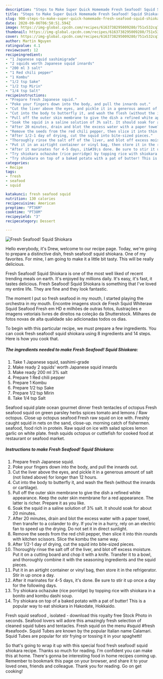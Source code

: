 ```yaml
---
description: "Steps to Make Super Quick Homemade Fresh Seafood! Squid Shiokara"
title: "Steps to Make Super Quick Homemade Fresh Seafood! Squid Shiokara"
slug: 900-steps-to-make-super-quick-homemade-fresh-seafood-squid-shiokara
date: 2020-09-06T06:50:51.594Z
image: https://img-global.cpcdn.com/recipes/6163738295009280/751x532cq70/fresh-seafood-squid-shiokara-recipe-main-photo.jpg
thumbnail: https://img-global.cpcdn.com/recipes/6163738295009280/751x532cq70/fresh-seafood-squid-shiokara-recipe-main-photo.jpg
cover: https://img-global.cpcdn.com/recipes/6163738295009280/751x532cq70/fresh-seafood-squid-shiokara-recipe-main-photo.jpg
author: Martin Nguyen
ratingvalue: 4.1
reviewcount: 12
recipeingredient:
- "1 Japanese squid sashimigrade"
- "2 squids worth Japanese squid innards"
- "200 ml 3 salt"
- "1 Red chili pepper"
- "1 Kombu"
- "1/2 tsp Sake"
- "1/2 tsp Mirin"
- "1/4 tsp Salt"
recipeinstructions:
- "Prepare fresh Japanese squid."
- "Poke your fingers down into the body, and pull the innards out."
- "Cut the liver above the eyes, and pickle it in a generous amount of salt (not listed above) for longer than 12 hours."
- "Cut into the body to butterfly it, and wash the flesh (without the innards or cartilage)."
- "Pull off the outer skin membrane to give the dish a refined white appearance. Keep the outer skin membrane for a red appearance. The latter is richer. Prepare it as you like."
- "Soak the squid in a saline solution of 3% salt. It should soak for about 20 minutes."
- "After 20 minutes, drain and blot the excess water with a paper towel, then transfer to a colander to dry. If you&#39;re in a hurry, rely on an electric fan to speed up the drying. Do not set it in direct sunlight."
- "Remove the seeds from the red chili pepper, then slice it into thin rounds with kitchen scissors. Slice the kombu the same way."
- "After 1/2-1 day of drying, cut the squid into bite-sized pieces."
- "Thoroughly rinse the salt off of the liver, and blot off excess moisture. Put it on a cutting board and chop it with a knife. Transfer it to a bowl, and thoroughly combine it with the seasoning ingredients and the squid pieces."
- "Put it in an airtight container or vinyl bag, then store it in the refrigerator. Stir in up once a day."
- "After it marinates for 4-5 days, it&#39;s done. Be sure to stir it up once a day for the following days."
- "Try shiokara ochazuke (rice porridge) by topping rice with shiokara in a bonito and kombu dashi soup."
- "Try shiokara on top of a baked potato with a pat of butter! This is a popular way to eat shiokara in Hakodate, Hokkaido."
categories:
- Recipe
tags:
- fresh
- seafood
- squid

katakunci: fresh seafood squid 
nutrition: 130 calories
recipecuisine: American
preptime: "PT36M"
cooktime: "PT38M"
recipeyield: "3"
recipecategory: Dessert

---
```



![Fresh Seafood! Squid Shiokara](https://img-global.cpcdn.com/recipes/6163738295009280/751x532cq70/fresh-seafood-squid-shiokara-recipe-main-photo.jpg)

Hello everybody, it's Drew, welcome to our recipe page. Today, we're going to prepare a distinctive dish, fresh seafood! squid shiokara. One of my favorites. For mine, I am going to make it a little bit tasty. This will be really delicious.

Fresh Seafood! Squid Shiokara is one of the most well liked of recent trending meals on earth. It's enjoyed by millions daily. It's easy, it's fast, it tastes delicious. Fresh Seafood! Squid Shiokara is something that I've loved my entire life. They are fine and they look fantastic.

The moment I put so fresh seafood in my mouth, I started playing the orchestra in my mouth. Encontre imagens stock de Fresh Squid Whiteraw Squid Seafood Fresh em HD e milhões de outras fotos, ilustrações e imagens vetoriais livres de direitos na coleção da Shutterstock. Milhares de fotos novas de alta qualidade são adicionadas todos os dias.


To begin with this particular recipe, we must prepare a few ingredients. You can cook fresh seafood! squid shiokara using 8 ingredients and 14 steps. Here is how you cook that.

<!--inarticleads1-->

##### The ingredients needed to make Fresh Seafood! Squid Shiokara:

1. Take 1 Japanese squid, sashimi-grade
1. Make ready 2 squids&#39; worth Japanese squid innards
1. Make ready 200 ml 3% salt
1. Prepare 1 Red chili pepper
1. Prepare 1 Kombu
1. Prepare 1/2 tsp Sake
1. Prepare 1/2 tsp Mirin
1. Take 1/4 tsp Salt


Seafood squid plate ocean gourmet dinner fresh tentacles of octopus Fresh seafood squid on green parsley herbs spices tomato and lemons / Raw octopus. Close up octopus seafood Fresh raw squid on ice with. Freshly caught squid in nets on the sand, close-up. morning catch of fishermen. seafood, food rich in protein. Raw squid on ice with salad spices lemon garlic on white plate. fresh squids octopus or cuttlefish for cooked food at restaurant or seafood market. 

<!--inarticleads2-->

##### Instructions to make Fresh Seafood! Squid Shiokara:

1. Prepare fresh Japanese squid.
1. Poke your fingers down into the body, and pull the innards out.
1. Cut the liver above the eyes, and pickle it in a generous amount of salt (not listed above) for longer than 12 hours.
1. Cut into the body to butterfly it, and wash the flesh (without the innards or cartilage).
1. Pull off the outer skin membrane to give the dish a refined white appearance. Keep the outer skin membrane for a red appearance. The latter is richer. Prepare it as you like.
1. Soak the squid in a saline solution of 3% salt. It should soak for about 20 minutes.
1. After 20 minutes, drain and blot the excess water with a paper towel, then transfer to a colander to dry. If you&#39;re in a hurry, rely on an electric fan to speed up the drying. Do not set it in direct sunlight.
1. Remove the seeds from the red chili pepper, then slice it into thin rounds with kitchen scissors. Slice the kombu the same way.
1. After 1/2-1 day of drying, cut the squid into bite-sized pieces.
1. Thoroughly rinse the salt off of the liver, and blot off excess moisture. Put it on a cutting board and chop it with a knife. Transfer it to a bowl, and thoroughly combine it with the seasoning ingredients and the squid pieces.
1. Put it in an airtight container or vinyl bag, then store it in the refrigerator. Stir in up once a day.
1. After it marinates for 4-5 days, it&#39;s done. Be sure to stir it up once a day for the following days.
1. Try shiokara ochazuke (rice porridge) by topping rice with shiokara in a bonito and kombu dashi soup.
1. Try shiokara on top of a baked potato with a pat of butter! This is a popular way to eat shiokara in Hakodate, Hokkaido.


Fresh squid seafood , isolated - download this royalty free Stock Photo in seconds. Seafood lovers will adore this amazingly fresh selection of cleaned squid tubes and tentacles. Fresh squid on the menu #squid #fresh #seafood». Squid Tubes are known by the popular Italian name Calamari. Squid Tubes are popular for stir frying or tossing it in your spaghetti! 

So that's going to wrap it up with this special food fresh seafood! squid shiokara recipe. Thanks so much for reading. I'm confident you can make this at home. There's gonna be interesting food in home recipes coming up. Remember to bookmark this page on your browser, and share it to your loved ones, friends and colleague. Thank you for reading. Go on get cooking!
